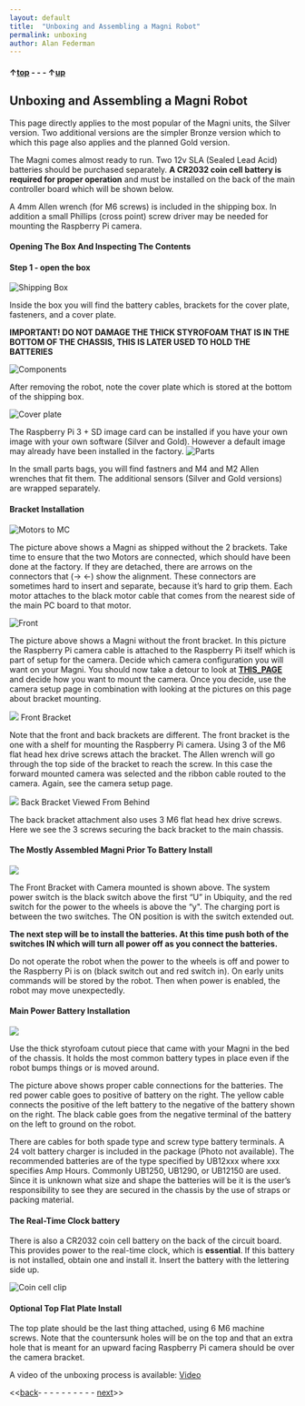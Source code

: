 ```yaml
---
layout: default
title:  "Unboxing and Assembling a Magni Robot"
permalink: unboxing
author: Alan Federman
---
```


#### &uarr;[top](https://ubiquityrobotics.github.io/learn/) - - - &uarr;[up](ix_quick_start)

## Unboxing and Assembling a Magni Robot

This page directly applies to the most popular of the Magni units, the Silver
version. Two additional versions are the simpler Bronze version which to which this page also applies
and the planned Gold version.

The Magni comes almost ready to run. Two 12v SLA (Sealed Lead Acid) batteries should be purchased separately. **A CR2032 coin cell battery is required for proper operation** and must be installed on the back of the main controller board which will be shown below.

A 4mm Allen wrench (for M6 screws) is included in the shipping box. In addition a small Phillips (cross point) screw driver may be needed for mounting the Raspberry Pi camera.

#### Opening The Box And Inspecting The Contents

#### Step 1 - open the box
![Shipping Box](unb1.JPG)

 Inside the box you will find the battery cables, brackets for the cover plate, fasteners, and a cover plate.

 **IMPORTANT! DO NOT DAMAGE THE THICK STYROFOAM THAT IS IN THE
 BOTTOM OF THE CHASSIS, THIS IS LATER USED TO HOLD THE BATTERIES**

 ![Components](unb2.JPG)

 After removing the robot, note the cover plate which is stored at the bottom of the shipping box.

 ![Cover plate](unb4.JPG)

 The Raspberry Pi 3 + SD image card can be installed if you have your own image with your own software (Silver and Gold). However a default image may already have been installed in the factory.
 ![Parts](unbparts.JPG)

  In the small parts bags, you will find fastners and  M4 and M2 Allen wrenches that fit them. The additional sensors (Silver and Gold versions) are wrapped separately.

<!--
 ![RPi 3 installed](unb7.JPG)

 The front and back brackets can be installed using the brackets require a M4 hex Allen wrench. We suggest an extra long (6 cm). The other included fasteners are M3 (M2 hex wrench) and a small Phillips screwdriver for Raspi Cam attachment. [See the detailed section on camera and sensor installation.](camera_sensors)
-->

#### Bracket Installation
![Motors to MC](unb5.JPG)

The picture above shows a Magni as shipped without the 2 brackets. Take time to ensure that the two Motors are connected, which should have been done at the factory. If they are detached, there are arrows on the connectors that (-> <-) show the alignment.
These connectors are sometimes hard to insert
and separate, because it’s hard to grip them.
Each motor attaches to the black
motor cable that comes from the nearest side of the main PC board to that motor.

![Front](MagniUnboxedWithoutTopBrackets.jpg)

The picture above shows a Magni without the front bracket.  In this picture the Raspberry Pi camera cable is attached to the Raspberry Pi itself which is part of setup for the camera.   Decide which camera configuration you will want on your Magni.    You should now take a detour to look at [**THIS_PAGE**](https://learn.ubiquityrobotics.com/camera_sensors)  and decide how you want to mount the camera.    Once you decide, use the camera setup page in combination with looking at the pictures on this page about bracket mounting.

![](MagniUnboxedAttachingTopFrontBracket.jpg)
Front Bracket

Note that the front and back brackets are different.  The front bracket is the one with a shelf for mounting the Raspberry Pi camera. Using 3 of the M6 flat head hex drive screws attach the bracket.  The Allen wrench will go through the top side of the bracket to reach the screw.    In this case the forward mounted camera was selected and the ribbon cable routed to the camera.  Again, see the camera setup page.

![](MagniUnboxedAttachingTopRearBracket.jpg)
Back Bracket Viewed From Behind

The back bracket attachment also uses 3 M6 flat head hex drive screws. Here we see the 3 screws securing the back bracket to the main chassis.

#### The Mostly Assembled Magni Prior To Battery Install
![](MagniUnboxedFrontViewNoBatteriest.jpg)

The Front Bracket with Camera mounted is shown above. The system power switch is the black switch above the first “U” in Ubiquity, and the red switch for the power to the wheels is above the “y". The charging port is between the two switches.  The ON position is with the switch extended out. <!---Both buttons should be lit.-->

**The next step will be to install the batteries.   At this time push both of the switches IN which will turn all power off as you connect the batteries.**

Do not operate the robot when the power to the wheels is off and power to the Raspberry Pi is on  (black switch out and red switch in). On early units commands will be stored by the robot. Then when power is enabled, the robot may move unexpectedly.

#### Main Power Battery Installation

![](MagniBatteryInstallation.jpg)

Use the thick styrofoam cutout piece that came with your Magni in the bed of the chassis. It holds the most common battery types in place even if the robot bumps things or is moved around.  

The picture above shows proper cable connections for the batteries.  The red power cable goes to positive of battery on the right.  The yellow cable connects the positive of the left battery to the negative of the battery shown on the right. The black cable goes from the negative terminal of the battery on the left to ground on the robot.

There are cables for both spade type and screw type battery terminals. A 24 volt battery charger is included in the package (Photo not available). The recommended batteries are of the type specified by UB12xxx where xxx specifies Amp Hours. Commonly UB1250, UB1290, or UB12150 are used. Since it is unknown what size and shape the batteries will be it is the user’s responsibility to see they are secured in the chassis by the use of straps or packing material.


<!-- *{TODO: Somewhere there needs to be a discussion of what size batteries to use.  The spade connector sizes need
to be specified.  The user should be prepared for a current inrush spark? (not sure that this still occurs on initial battery insertion)  Is there a strap to hold the batteries down?  How is it installed? }*

![Final](unb-bat.JPG)
-->
#### The Real-Time Clock battery
There is also a CR2032 coin cell battery on the back of the circuit board.  This provides power to the real-time clock, which is **essential**.  If this battery is not installed, obtain one and install it. Insert the battery with the lettering side up.

<!--![Coin cell Holder](battery_holder.png)

![Coin cell clip](BatteryClipInstallNote.jpg)-->
![Coin cell clip](Magni_CR2032_Battery.jpg)
#### Optional Top Flat Plate Install

The top plate should be the last thing attached, using 6  M6 machine screws.   Note that the countersunk holes will be on the top and that an extra hole that is meant for an upward facing Raspberry Pi camera should be over the camera bracket.

A video of the unboxing process is available:  [Video](https://youtu.be/pF38kFOl0Ic)

<<[back](ix_quick_start)- - - - - - - - - - [next](logitech)>>
